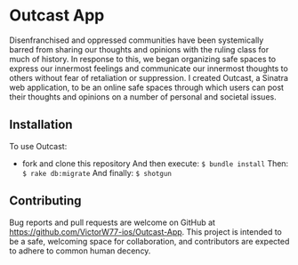 # Outcast App

Disenfranchised and oppressed communities have been systemically barred from sharing our thoughts and opinions with the ruling class for much of history. In response to this, we began organizing safe spaces to express our innermost feelings and communicate our innermost thoughts to others without fear of retaliation or suppression. I created Outcast, a Sinatra web application, to be an online safe spaces through which users can post their thoughts and opinions on a number of personal and societal issues.

## Installation

To use Outcast: 

- fork and clone this repository
And then execute: 
`$ bundle install`
Then:
`$ rake db:migrate` 
And finally:
`$ shotgun` 

## Contributing

Bug reports and pull requests are welcome on GitHub at https://github.com/VictorW77-ios/Outcast-App. This project is intended to be a safe, welcoming space for collaboration, and contributors are expected to adhere to common human decency. 